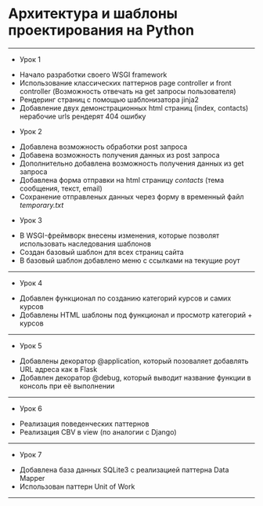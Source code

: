 # Архитектура и шаблоны проектирования на Python
------
* Урок 1
- Начало разработки своего WSGI framework
- Использование классических паттернов page controller и front controller (Возможность отвечать на get запросы пользователя)
- Рендеринг страниц с помощью шаблонизатора jinja2
- Добавление двух демонстрационных html страниц (index, contacts) нерабочие urls рендерят 404 ошибку

* Урок 2
- Добавлена возможность обработки post запроса
- Добавена возможность получения данных из post запроса
- Дополнительно добавлена возможность получения данных из get запроса
- Добавлена форма отправки на html страницу *contacts* (тема сообщения, текст, email)
- Сохранение отправленых данных через форму в временный файл *temporary.txt*

* Урок 3
- В WSGI-фреймворк внесены изменения, которые позволят использовать наследования шаблонов
- Создан базовый шаблон для всех страниц сайта
- В базовый шаблон добавлено меню с ссылками на текущие роут 
------

* Урок 4
- Добавлен функционал по созданию категорий курсов и самих курсов
- Добавлены HTML шаблоны под функционал и просмотр категорий + курсов
------

* Урок 5
- Добавлены декоратор @application, который позоваляет добавлять URL адреса как в Flask
- Добавлен декоратор @debug, который выводит название функции в консоль при её выполнении
------

* Урок 6
- Реализация поведенческих паттернов
- Реализация CBV в view (по аналогии с Django)
------

* Урок 7
- Добавлена база данных SQLite3 с реализацией паттерна Data Mapper
- Использован паттерн Unit of Work
------
